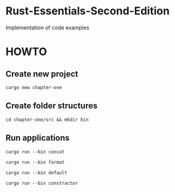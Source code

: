 # Rust-Essentials-Second-Edition
Implementation of code examples

# HOWTO

## Create new project
```cargo new chapter-one```

## Create folder structures
```cd chapter-one/src && mkdir bin```

## Run applications
```cargo run --bin concat```

```cargo run --bin format```

```cargo run --bin default```

```cargo run --bin constractor```

